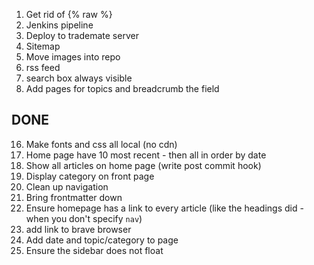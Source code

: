 1. Get rid of {% raw %}
2. Jenkins pipeline
3. Deploy to trademate server
5. Sitemap
8. Move images into repo
9. rss feed
10. search box always visible
17. Add pages for topics and breadcrumb the field

## DONE

16. Make fonts and css all local (no cdn)
14. Home page have 10 most recent - then all in order by date 
13. Show all articles on home page (write post commit hook)
11. Display category on front page
12. Clean up navigation
7. Bring frontmatter down
6. Ensure homepage has a link to every article (like the headings did - when you don't specify `nav`)
4. add link to brave browser
18. Add date and topic/category to page
15. Ensure the sidebar does not float